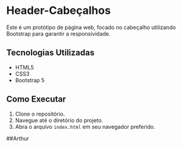 # Header-Cabeçalhos
Este é um protótipo de página web, focado no cabeçalho utilizando Bootstrap para garantir a responsividade.
## Tecnologias Utilizadas

- HTML5
- CSS3
- Bootstrap 5

## Como Executar

1. Clone o repositório.
2. Navegue até o diretório do projeto.
3. Abra o arquivo `index.html` em seu navegador preferido.

##Arthur

